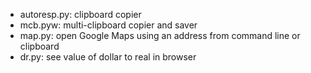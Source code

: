 - autoresp.py: clipboard copier
- mcb.pyw: multi-clipboard copier and saver
- map.py: open Google Maps using an address from command line or clipboard
- dr.py: see value of dollar to real in browser